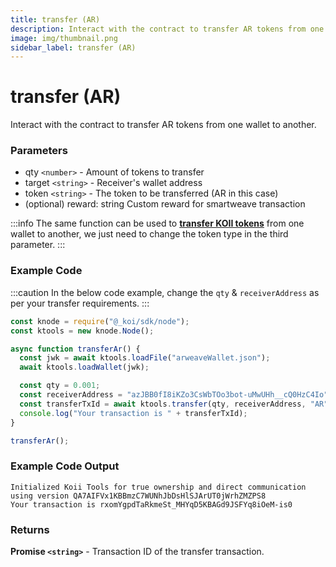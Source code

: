 ```yaml
---
title: transfer (AR)
description: Interact with the contract to transfer AR tokens from one wallet to another.
image: img/thumbnail.png
sidebar_label: transfer (AR)
---
```


# transfer (AR)

Interact with the contract to transfer AR tokens from one wallet to another.

### Parameters

- qty `<number>` - Amount of tokens to transfer
- target `<string>` - Receiver's wallet address
- token `<string>` - The token to be transferred (AR in this case)
- (optional) reward: string Custom reward for smartweave transaction

:::info
The same function can be used to [**transfer KOII tokens**](./transfer-koii) from one wallet to another, we just need to change the token type in the third parameter.
:::

### Example Code

:::caution
In the below code example, change the `qty` & `receiverAddress` as per your transfer requirements.
:::

```jsx
const knode = require("@_koi/sdk/node");
const ktools = new knode.Node();

async function transferAr() {
  const jwk = await ktools.loadFile("arweaveWallet.json");
  await ktools.loadWallet(jwk);

  const qty = 0.001;
  const receiverAddress = "azJBB0fI8iKZo3CsWbTOo3bot-uMwUHh__cQ0HzC4Io";
  const transferTxId = await ktools.transfer(qty, receiverAddress, "AR");
  console.log("Your transaction is " + transferTxId);
}

transferAr();
```

### Example Code Output

```
Initialized Koii Tools for true ownership and direct communication using version QA7AIFVx1KBBmzC7WUNhJbDsHlSJArUT0jWrhZMZPS8
Your transaction is rxomYgpdTaRkmeSt_MHYqD5KBAGd9JSFYq8iOeM-is0
```

### Returns

**Promise `<string>`** - Transaction ID of the transfer transaction.
